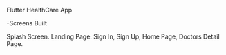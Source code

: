 Flutter HealthCare App

-Screens Built

Splash Screen.
Landing Page.
Sign In,
Sign Up,
Home Page,
Doctors Detail Page.

